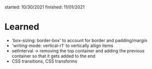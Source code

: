 started: 10/30/2021
finished: 11/01/2021

# Learned

- 'box-sizing: border-box' to account for border and padding/margin
- 'writing-mode: vertical-r1' to vertically allign items
- setInterval -> removing the top container and adding the previous container so that it gets added to the end
- CSS transitions, CSS transforms
